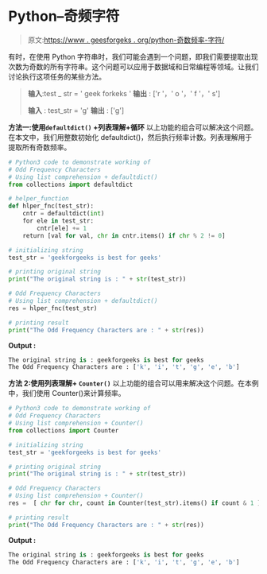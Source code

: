 # Python–奇频字符

> 原文:[https://www . geesforgeks . org/python-奇数频率-字符/](https://www.geeksforgeeks.org/python-odd-frequency-characters/)

有时，在使用 Python 字符串时，我们可能会遇到一个问题，即我们需要提取出现次数为奇数的所有字符串。这个问题可以应用于数据域和日常编程等领域。让我们讨论执行这项任务的某些方法。

> **输入**:test _ str = ' geek forkeks '
> **输出** : ['r '，' o '，' f '，' s']
> 
> **输入** : test_str = 'g'
> **输出** : ['g']

**方法一:使用`defaultdict()` +列表理解+循环**
以上功能的组合可以解决这个问题。在本文中，我们用整数初始化 defaultdict()，然后执行频率计数。列表理解用于提取所有奇数频率。

```py
# Python3 code to demonstrate working of 
# Odd Frequency Characters
# Using list comprehension + defaultdict()
from collections import defaultdict

# helper_function
def hlper_fnc(test_str):
    cntr = defaultdict(int)
    for ele in test_str:
        cntr[ele] += 1
    return [val for val, chr in cntr.items() if chr % 2 != 0]

# initializing string
test_str = 'geekforgeeks is best for geeks'

# printing original string
print("The original string is : " + str(test_str))

# Odd Frequency Characters
# Using list comprehension + defaultdict()
res = hlper_fnc(test_str)

# printing result 
print("The Odd Frequency Characters are : " + str(res))
```

**Output :**

```py
The original string is : geekforgeeks is best for geeks
The Odd Frequency Characters are : ['k', 'i', 't', 'g', 'e', 'b']

```

**方法 2:使用列表理解+ `Counter()`**
以上功能的组合可以用来解决这个问题。在本例中，我们使用 Counter()来计算频率。

```py
# Python3 code to demonstrate working of 
# Odd Frequency Characters
# Using list comprehension + Counter()
from collections import Counter

# initializing string
test_str = 'geekforgeeks is best for geeks'

# printing original string
print("The original string is : " + str(test_str))

# Odd Frequency Characters
# Using list comprehension + Counter()
res =  [ chr for chr, count in Counter(test_str).items() if count & 1 ]

# printing result 
print("The Odd Frequency Characters are : " + str(res))
```

**Output :**

```py
The original string is : geekforgeeks is best for geeks
The Odd Frequency Characters are : ['k', 'i', 't', 'g', 'e', 'b']

```
